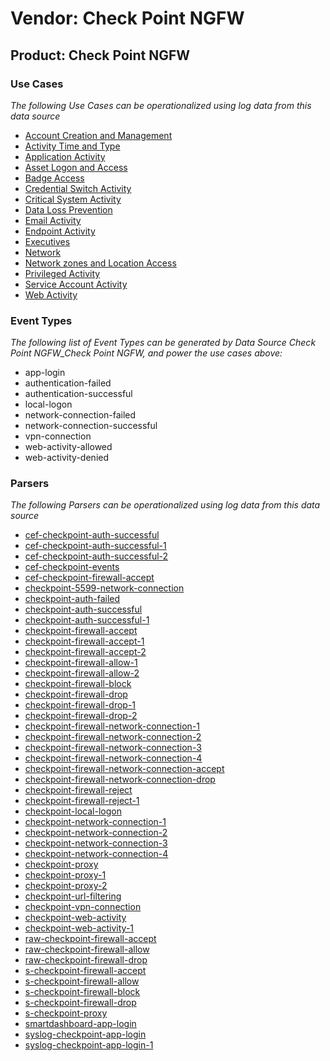 Vendor: Check Point NGFW
========================
Product: Check Point NGFW
-------------------------

### Use Cases

_The following Use Cases can be operationalized using log data from this data source_

* [Account Creation and Management](../UseCases/usecase_account_creation_and_management.md)
* [Activity Time  and Type](../UseCases/usecase_activity_time__and_type.md)
* [Application Activity](../UseCases/usecase_application_activity.md)
* [Asset Logon and Access](../UseCases/usecase_asset_logon_and_access.md)
* [Badge Access](../UseCases/usecase_badge_access.md)
* [Credential Switch Activity](../UseCases/usecase_credential_switch_activity.md)
* [Critical System Activity](../UseCases/usecase_critical_system_activity.md)
* [Data Loss Prevention](../UseCases/usecase_data_loss_prevention.md)
* [Email Activity](../UseCases/usecase_email_activity.md)
* [Endpoint Activity](../UseCases/usecase_endpoint_activity.md)
* [Executives](../UseCases/usecase_executives.md)
* [Network](../UseCases/usecase_network.md)
* [Network zones and Location Access](../UseCases/usecase_network_zones_and_location_access.md)
* [Privileged Activity](../UseCases/usecase_privileged_activity.md)
* [Service Account Activity](../UseCases/usecase_service_account_activity.md)
* [Web Activity](../UseCases/usecase_web_activity.md)


### Event Types

_The following list of Event Types can be generated by Data Source Check Point NGFW_Check Point NGFW, and power the use cases above:_

- app-login
- authentication-failed
- authentication-successful
- local-logon
- network-connection-failed
- network-connection-successful
- vpn-connection
- web-activity-allowed
- web-activity-denied


### Parsers

_The following Parsers can be operationalized using log data from this data source_

* [cef-checkpoint-auth-successful](../Parsers/parserContent_cef-checkpoint-auth-successful.md)
* [cef-checkpoint-auth-successful-1](../Parsers/parserContent_cef-checkpoint-auth-successful-1.md)
* [cef-checkpoint-auth-successful-2](../Parsers/parserContent_cef-checkpoint-auth-successful-2.md)
* [cef-checkpoint-events](../Parsers/parserContent_cef-checkpoint-events.md)
* [cef-checkpoint-firewall-accept](../Parsers/parserContent_cef-checkpoint-firewall-accept.md)
* [checkpoint-5599-network-connection](../Parsers/parserContent_checkpoint-5599-network-connection.md)
* [checkpoint-auth-failed](../Parsers/parserContent_checkpoint-auth-failed.md)
* [checkpoint-auth-successful](../Parsers/parserContent_checkpoint-auth-successful.md)
* [checkpoint-auth-successful-1](../Parsers/parserContent_checkpoint-auth-successful-1.md)
* [checkpoint-firewall-accept](../Parsers/parserContent_checkpoint-firewall-accept.md)
* [checkpoint-firewall-accept-1](../Parsers/parserContent_checkpoint-firewall-accept-1.md)
* [checkpoint-firewall-accept-2](../Parsers/parserContent_checkpoint-firewall-accept-2.md)
* [checkpoint-firewall-allow-1](../Parsers/parserContent_checkpoint-firewall-allow-1.md)
* [checkpoint-firewall-allow-2](../Parsers/parserContent_checkpoint-firewall-allow-2.md)
* [checkpoint-firewall-block](../Parsers/parserContent_checkpoint-firewall-block.md)
* [checkpoint-firewall-drop](../Parsers/parserContent_checkpoint-firewall-drop.md)
* [checkpoint-firewall-drop-1](../Parsers/parserContent_checkpoint-firewall-drop-1.md)
* [checkpoint-firewall-drop-2](../Parsers/parserContent_checkpoint-firewall-drop-2.md)
* [checkpoint-firewall-network-connection-1](../Parsers/parserContent_checkpoint-firewall-network-connection-1.md)
* [checkpoint-firewall-network-connection-2](../Parsers/parserContent_checkpoint-firewall-network-connection-2.md)
* [checkpoint-firewall-network-connection-3](../Parsers/parserContent_checkpoint-firewall-network-connection-3.md)
* [checkpoint-firewall-network-connection-4](../Parsers/parserContent_checkpoint-firewall-network-connection-4.md)
* [checkpoint-firewall-network-connection-accept](../Parsers/parserContent_checkpoint-firewall-network-connection-accept.md)
* [checkpoint-firewall-network-connection-drop](../Parsers/parserContent_checkpoint-firewall-network-connection-drop.md)
* [checkpoint-firewall-reject](../Parsers/parserContent_checkpoint-firewall-reject.md)
* [checkpoint-firewall-reject-1](../Parsers/parserContent_checkpoint-firewall-reject-1.md)
* [checkpoint-local-logon](../Parsers/parserContent_checkpoint-local-logon.md)
* [checkpoint-network-connection-1](../Parsers/parserContent_checkpoint-network-connection-1.md)
* [checkpoint-network-connection-2](../Parsers/parserContent_checkpoint-network-connection-2.md)
* [checkpoint-network-connection-3](../Parsers/parserContent_checkpoint-network-connection-3.md)
* [checkpoint-network-connection-4](../Parsers/parserContent_checkpoint-network-connection-4.md)
* [checkpoint-proxy](../Parsers/parserContent_checkpoint-proxy.md)
* [checkpoint-proxy-1](../Parsers/parserContent_checkpoint-proxy-1.md)
* [checkpoint-proxy-2](../Parsers/parserContent_checkpoint-proxy-2.md)
* [checkpoint-url-filtering](../Parsers/parserContent_checkpoint-url-filtering.md)
* [checkpoint-vpn-connection](../Parsers/parserContent_checkpoint-vpn-connection.md)
* [checkpoint-web-activity](../Parsers/parserContent_checkpoint-web-activity.md)
* [checkpoint-web-activity-1](../Parsers/parserContent_checkpoint-web-activity-1.md)
* [raw-checkpoint-firewall-accept](../Parsers/parserContent_raw-checkpoint-firewall-accept.md)
* [raw-checkpoint-firewall-allow](../Parsers/parserContent_raw-checkpoint-firewall-allow.md)
* [raw-checkpoint-firewall-drop](../Parsers/parserContent_raw-checkpoint-firewall-drop.md)
* [s-checkpoint-firewall-accept](../Parsers/parserContent_s-checkpoint-firewall-accept.md)
* [s-checkpoint-firewall-allow](../Parsers/parserContent_s-checkpoint-firewall-allow.md)
* [s-checkpoint-firewall-block](../Parsers/parserContent_s-checkpoint-firewall-block.md)
* [s-checkpoint-firewall-drop](../Parsers/parserContent_s-checkpoint-firewall-drop.md)
* [s-checkpoint-proxy](../Parsers/parserContent_s-checkpoint-proxy.md)
* [smartdashboard-app-login](../Parsers/parserContent_smartdashboard-app-login.md)
* [syslog-checkpoint-app-login](../Parsers/parserContent_syslog-checkpoint-app-login.md)
* [syslog-checkpoint-app-login-1](../Parsers/parserContent_syslog-checkpoint-app-login-1.md)
